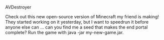 AVDestroyer

Check out this new open-source version of Minecraft my friend is making! They started working on it yesterday, but I want to speedrun it before anyone else can ... can you find me a seed that makes the end portal complete? Run the game with java -jar my-new-game.jar.
